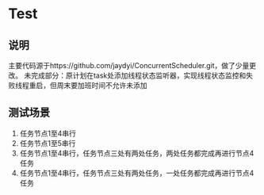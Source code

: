 # Test

## 说明
主要代码源于https://github.com/jaydyi/ConcurrentScheduler.git，做了少量更改。
未完成部分：原计划在task处添加线程状态监听器，实现线程状态监控和失败线程重启，但周末要加班时间不允许未添加

## 测试场景

1. 任务节点1至4串行
2. 任务节点1至5串行
3. 任务节点1至4串行，任务节点三处有两处任务，两处任务都完成再进行节点4任务
4. 任务节点1至4串行，任务节点三处有两处任务，一处任务都完成再进行节点4任务






